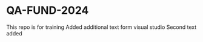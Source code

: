 # QA-FUND-2024
This repo is for training
Added additional text form visual studio
Second text added
